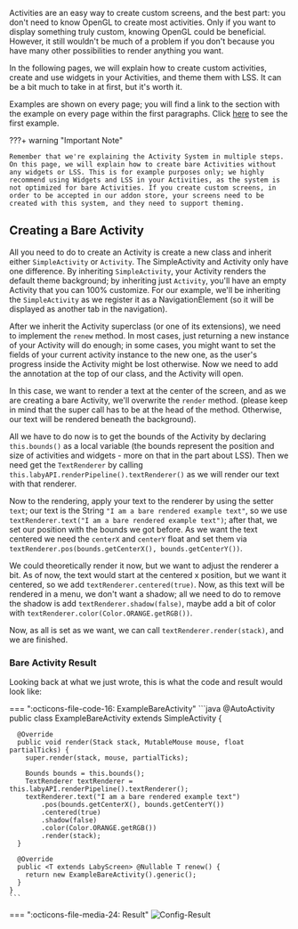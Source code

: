 Activities are an easy way to create custom screens, and the best part: you don't need to know OpenGL to create most activities. 
Only if you want to display something truly custom, knowing OpenGL could be beneficial. However, it still wouldn't be much of a problem if you don't because you have many other possibilities to render anything you want.

In the following pages, we will explain how to create custom activities, create and use widgets in your Activities, and theme them with LSS. It can be a bit much to take in at first, but it's worth it.

Examples are shown on every page; you will find a link to the section with the example on every page within the first paragraphs. Click <a href="#bare-activity-example">here</a> to see the first example.

???+ warning "Important Note"

    Remember that we're explaining the Activity System in multiple steps. On this page, we will explain how to create bare Activities without any widgets or LSS. This is for example purposes only; we highly recommend using Widgets and LSS in your Activities, as the system is not optimized for bare Activities. If you create custom screens, in order to be accepted in our addon store, your screens need to be created with this system, and they need to support theming. 

## Creating a Bare Activity

All you need to do to create an Activity is create a new class and inherit either `SimpleActivity` or `Activity`. The SimpleActivity and Activity only have one difference. By inheriting `SimpleActivity`, your Activity renders the default theme background; by inheriting just `Activity`, you'll have an empty Activity that you can 100% customize. For our example, we'll be inheriting the `SimpleActivity` as we register it as a NavigationElement (so it will be displayed as another tab in the navigation). 

After we inherit the Activity superclass (or one of its extensions), we need to implement the `renew` method. In most cases, just returning a new instance of your Activity will do enough; in some cases, you might want to set the fields of your current activity instance to the new one, as the user's progress inside the Activity might be lost otherwise. Now we need to add the annotation at the top of our class, and the Activity will open.

In this case, we want to render a text at the center of the screen, and as we are creating a bare Activity, we'll overwrite the `render` method. (please keep in mind that the super call has to be at the head of the method. Otherwise, our text will be rendered beneath the background). 

All we have to do now is to get the bounds of the Activity by declaring `this.bounds()` as a local variable (the bounds represent the position and size of activities and widgets - more on that in the part about LSS). Then we need get the `TextRenderer` by calling `this.labyAPI.renderPipeline().textRenderer()` as we will render our text with that renderer. 

Now to the rendering, apply your text to the renderer by using the setter `text`; our text is the String `"I am a bare rendered example text"`, so we use `textRenderer.text("I am a bare rendered example text")`; after that, we set our position with the bounds we got before. As we want the text centered we need the `centerX` and `centerY` float and set them via `textRenderer.pos(bounds.getCenterX(), bounds.getCenterY())`. 

We could theoretically render it now, but we want to adjust the renderer a bit. As of now, the text would start at the centered x position, but we want it centered, so we add `textRenderer.centered(true)`. Now, as this text will be rendered in a menu, we don't want a shadow; all we need to do to remove the shadow is add `textRenderer.shadow(false)`, maybe add a bit of color with `textRenderer.color(Color.ORANGE.getRGB())`.

Now, as all is set as we want, we can call `textRenderer.render(stack)`, and we are finished. 

### Bare Activity Result

Looking back at what we just wrote, this is what the code and result would look like:

=== ":octicons-file-code-16: ExampleBareActivity"
    ```java
    @AutoActivity
    public class ExampleBareActivity extends SimpleActivity {
    
      @Override
      public void render(Stack stack, MutableMouse mouse, float partialTicks) {
        super.render(stack, mouse, partialTicks);
    
        Bounds bounds = this.bounds();
        TextRenderer textRenderer = this.labyAPI.renderPipeline().textRenderer();
        textRenderer.text("I am a bare rendered example text")
            .pos(bounds.getCenterX(), bounds.getCenterY())
            .centered(true)
            .shadow(false)
            .color(Color.ORANGE.getRGB())
            .render(stack);
      }
    
      @Override
      public <T extends LabyScreen> @Nullable T renew() {
        return new ExampleBareActivity().generic();
      }
    }
    ```

=== ":octicons-file-media-24: Result"
    ![Config-Result](/assets/files/screenshots/bare-activity-example.png)